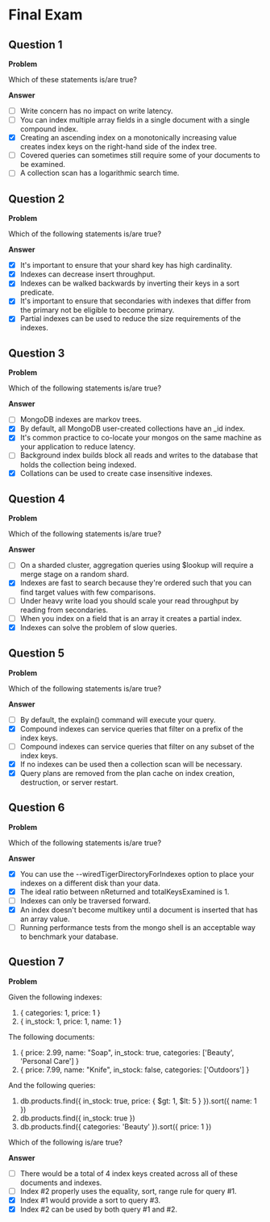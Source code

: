 # Final Exam

## Question 1

**Problem**

Which of these statements is/are true?

**Answer**

- [ ] Write concern has no impact on write latency.
- [ ] You can index multiple array fields in a single document with a single compound index.
- [x] Creating an ascending index on a monotonically increasing value creates index keys on the right-hand side of the index tree.
- [ ] Covered queries can sometimes still require some of your documents to be examined.
- [ ] A collection scan has a logarithmic search time.

## Question 2

**Problem**

Which of the following statements is/are true?

**Answer**

- [x] It's important to ensure that your shard key has high cardinality.
- [x] Indexes can decrease insert throughput.
- [x] Indexes can be walked backwards by inverting their keys in a sort predicate.
- [x] It's important to ensure that secondaries with indexes that differ from the primary not be eligible to become primary.
- [x] Partial indexes can be used to reduce the size requirements of the indexes.

## Question 3

**Problem**

Which of the following statements is/are true?

**Answer**

- [ ] MongoDB indexes are markov trees.
- [x] By default, all MongoDB user-created collections have an _id index.
- [x] It's common practice to co-locate your mongos on the same machine as your application to reduce latency.
- [ ] Background index builds block all reads and writes to the database that holds the collection being indexed.
- [x] Collations can be used to create case insensitive indexes.

## Question 4

**Problem**

Which of the following statements is/are true?

**Answer**

- [ ] On a sharded cluster, aggregation queries using $lookup will require a merge stage on a random shard.
- [x] Indexes are fast to search because they're ordered such that you can find target values with few comparisons.
- [ ] Under heavy write load you should scale your read throughput by reading from secondaries.
- [ ] When you index on a field that is an array it creates a partial index.
- [x] Indexes can solve the problem of slow queries.

## Question 5

**Problem**

Which of the following statements is/are true?

**Answer**

- [ ] By default, the explain() command will execute your query.
- [x] Compound indexes can service queries that filter on a prefix of the index keys.
- [ ] Compound indexes can service queries that filter on any subset of the index keys.
- [x] If no indexes can be used then a collection scan will be necessary.
- [x] Query plans are removed from the plan cache on index creation, destruction, or server restart.

## Question 6

**Problem**

Which of the following statements is/are true?

**Answer**

- [x] You can use the --wiredTigerDirectoryForIndexes option to place your indexes on a different disk than your data.
- [x] The ideal ratio between nReturned and totalKeysExamined is 1.
- [ ] Indexes can only be traversed forward.
- [x] An index doesn't become multikey until a document is inserted that has an array value.
- [ ] Running performance tests from the mongo shell is an acceptable way to benchmark your database.

## Question 7

**Problem**

Given the following indexes:

1. { categories: 1, price: 1 }
2. { in_stock: 1, price: 1, name: 1 }

The following documents:

1. { price: 2.99, name: "Soap", in_stock: true, categories: ['Beauty', 'Personal Care'] }
2. { price: 7.99, name: "Knife", in_stock: false, categories: ['Outdoors'] }

And the following queries:

1. db.products.find({ in_stock: true, price: { $gt: 1, $lt: 5 } }).sort({ name: 1 })
2. db.products.find({ in_stock: true })
3. db.products.find({ categories: 'Beauty' }).sort({ price: 1 })

Which of the following is/are true?

**Answer**

- [ ] There would be a total of 4 index keys created across all of these documents and indexes.
- [ ] Index #2 properly uses the equality, sort, range rule for query #1.
- [x] Index #1 would provide a sort to query #3.
- [x] Index #2 can be used by both query #1 and #2.
